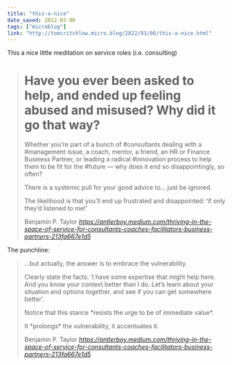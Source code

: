 ```yaml
---
title: "this-a-nice"
date_saved: 2022-03-06
tags: ["microblog"]
link: "http://tomcritchlow.micro.blog/2022/03/06/this-a-nice.html"
---
```

This a nice little meditation on service roles (i.e. consulting)

<blockquote class="quoteback" darkmode="" data-title="Thriving%20in%20the%20space%20of%20service%E2%80%8A%E2%80%94%E2%80%8Afor%20consultants%2C%20coaches%2C%20facilitators%2C%20business%20partners%E2%80%A6" data-author="Benjamin P. Taylor" cite="https://antlerboy.medium.com/thriving-in-the-space-of-service-for-consultants-coaches-facilitators-business-partners-213fa667e1d5">
<h1 id="d57c" class="hv hw fy bb da hx hy hz ia ib ic id ie if ig ih ii ij ik il im in io ip iq ir gv" data-selectable-paragraph="">Have you ever been asked to help, and ended up feeling abused and misused? Why did it go that way?</h1><p id="5632" class="pw-post-body-paragraph is it fy iu b iv iw hz ix iy iz id ja jb jc jd je jf jg jh ji jj jk jl jm jn dn gv" data-selectable-paragraph="">Whether you’re part of a bunch of #consultants dealing with a #management issue, a coach, mentor, a friend, an HR or Finance Business Partner, or leading a radical #innovation process to help them to be fit for the #future — why does it end so disappointingly, so often?</p><p id="2371" class="pw-post-body-paragraph is it fy iu b iv jo hz ix iy jp id ja jb jq jd je jf jr jh ji jj js jl jm jn dn gv" data-selectable-paragraph="">There is a systemic pull for your good advice to… just be ignored.</p><p id="078e" class="pw-post-body-paragraph is it fy iu b iv jo hz ix iy jp id ja jb jq jd je jf jr jh ji jj js jl jm jn dn gv" data-selectable-paragraph="">The likelihood is that you’ll end up frustrated and disappointed: ‘if only they’d listened to me!’</p>
<footer>Benjamin P. Taylor <cite><a href="https://antlerboy.medium.com/thriving-in-the-space-of-service-for-consultants-coaches-facilitators-business-partners-213fa667e1d5">https://antlerboy.medium.com/thriving-in-the-space-of-service-for-consultants-coaches-facilitators-business-partners-213fa667e1d5</a></cite></footer>
</blockquote>
<script note="" src="https://cdn.jsdelivr.net/gh/Blogger-Peer-Review/quotebacks@1/quoteback.js"></script>

The punchline:

<blockquote class="quoteback" darkmode="" data-title="Thriving%20in%20the%20space%20of%20service%E2%80%8A%E2%80%94%E2%80%8Afor%20consultants%2C%20coaches%2C%20facilitators%2C%20business%20partners%E2%80%A6" data-author="Benjamin P. Taylor" cite="https://antlerboy.medium.com/thriving-in-the-space-of-service-for-consultants-coaches-facilitators-business-partners-213fa667e1d5">
<p id="b17b" class="pw-post-body-paragraph is it fy iu b iv jo hz ix iy jp id ja jb jq jd je jf jr jh ji jj js jl jm jn dn gv" data-selectable-paragraph="">…but actually, the answer is to embrace the vulnerability.</p><p id="2b89" class="pw-post-body-paragraph is it fy iu b iv jo hz ix iy jp id ja jb jq jd je jf jr jh ji jj js jl jm jn dn gv" data-selectable-paragraph="">Clearly state the facts: ‘I have some expertise that might help here. And you know your context better than I do. Let’s learn about your situation and options together, and see if you can get somewhere better’.</p><p id="e116" class="pw-post-body-paragraph is it fy iu b iv jo hz ix iy jp id ja jb jq jd je jf jr jh ji jj js jl jm jn dn gv" data-selectable-paragraph="">Notice that this stance *resists the urge to be of immediate value*.</p><p id="3ef5" class="pw-post-body-paragraph is it fy iu b iv jo hz ix iy jp id ja jb jq jd je jf jr jh ji jj js jl jm jn dn gv" data-selectable-paragraph="">It *prolongs* the vulnerability, it accentuates it.</p>
<footer>Benjamin P. Taylor <cite><a href="https://antlerboy.medium.com/thriving-in-the-space-of-service-for-consultants-coaches-facilitators-business-partners-213fa667e1d5">https://antlerboy.medium.com/thriving-in-the-space-of-service-for-consultants-coaches-facilitators-business-partners-213fa667e1d5</a></cite></footer>
</blockquote>
<script note="" src="https://cdn.jsdelivr.net/gh/Blogger-Peer-Review/quotebacks@1/quoteback.js"></script>
